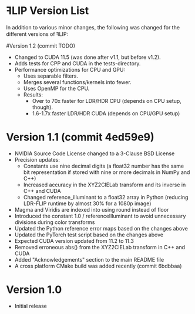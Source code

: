 # ꟻLIP Version List

In addition to various minor changes, the following was
changed for the different versions of ꟻLIP:

#Version 1.2 (commit TODO)
- Changed to CUDA 11.5 (was done after v1.1, but before v1.2).
- Adds tests for CPP and CUDA in the tests-directory.
- Performance optimizations for CPU and GPU:
    - Uses separable filters.
    - Merges several functions/kernels into fewer.
    - Uses OpenMP for the CPU.
    - Results:
        - Over to 70x faster for LDR/HDR CPU (depends on CPU setup, though).
        - 1.6-1.7x faster LDR/HDR CUDA (depends on CPU/GPU setup)

# Version 1.1 (commit 4ed59e9)
- NVIDIA Source Code License changed to a 3-Clause BSD License
- Precision updates:
    - Constants use nine decimal digits (a float32 number has the same
      bit representation if stored with nine or more decimals in NumPy
      and C++)
    - Increased accuracy in the XYZ2CIELab transform and its inverse in
      C++ and CUDA
    - Changed reference_illuminant to a float32 array in Python
      (reducing LDR-FLIP runtime by almost 30% for a 1080p image)
- Magma and Viridis are indexed into using round instead of floor
- Introduced the constant 1.0 / referenceIlluminant to avoid unnecessary
  divisions during color transforms
- Updated the Python reference error maps based on the changes above
- Updated the PyTorch test script based on the changes above
- Expected CUDA version updated from 11.2 to 11.3
- Removed erroneous abs() from the XYZ2CIELab transform in C++ and CUDA
- Added "Acknowledgements" section to the main README file
- A cross platform CMake build was added recently (commit 6bdbbaa)

# Version 1.0
- Initial release